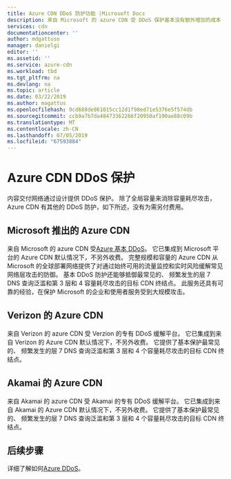 ```yaml
---
title: Azure CDN DDoS 防护功能 |Microsoft Docs
description: 来自 Microsoft 的 azure CDN 受 DDoS 保护基本没有额外增加的成本
services: cdn
documentationcenter: ''
author: mdgattuso
manager: danielgi
editor: ''
ms.assetid: ''
ms.service: azure-cdn
ms.workload: tbd
ms.tgt_pltfrm: na
ms.devlang: na
ms.topic: article
ms.date: 03/22/2019
ms.author: magattus
ms.openlocfilehash: 9cd688de861015cc12d1f98ed71e5376e5f574db
ms.sourcegitcommit: ccb9a7b7da48473362266f20950af190ae88c09b
ms.translationtype: MT
ms.contentlocale: zh-CN
ms.lasthandoff: 07/05/2019
ms.locfileid: "67593884"
---
```

# <a name="azure-cdn-ddos-protection"></a>Azure CDN DDoS 保护

内容交付网络通过设计提供 DDoS 保护。 除了全局容量来消除容量耗尽攻击，Azure CDN 有其他的 DDoS 防护，如下所述，没有为需另付费用。

## <a name="azure-cdn-from-microsoft"></a>Microsoft 推出的 Azure CDN

来自 Microsoft 的 azure CDN 受[Azure 基本 DDoS](https://docs.microsoft.com/azure/virtual-network/ddos-protection-overview)。 它已集成到 Microsoft 平台的 Azure CDN 默认情况下，不另外收费。 完整规模和容量的 Azure CDN 从 Microsoft 的全球部署网络提供了对通过始终可用的流量监控和实时风险缓解常见网络层攻击的防御。 基本 DDoS 防护还能够抵御最常见的、 频繁发生的层 7 DNS 查询泛滥和第 3 层和 4 容量耗尽攻击的目标 CDN 终结点。 此服务还具有可靠的经验，在保护 Microsoft 的企业和使用者服务受到大规模攻击。

## <a name="azure-cdn-from-verizon"></a>Verizon 的 Azure CDN

来自 Verizon 的 azure CDN 受 Verzion 的专有 DDoS 缓解平台。 它已集成到来自 Verizon 的 Azure CDN 默认情况下，不另外收费。 它提供了基本保护最常见的、 频繁发生的层 7 DNS 查询泛滥和第 3 层和 4 个容量耗尽攻击的目标 CDN 终结点。

## <a name="azure-cdn-from-akamai"></a>Akamai 的 Azure CDN

来自 Akamai 的 azure CDN 受 Akamai 的专有 DDoS 缓解平台。 它已集成到来自 Akamai 的 Azure CDN 默认情况下，不另外收费。 它提供了基本保护最常见的、 频繁发生的层 7 DNS 查询泛滥和第 3 层和 4 个容量耗尽攻击的目标 CDN 终结点。

## <a name="next-steps"></a>后续步骤

详细了解如何[Azure DDoS](https://docs.microsoft.com/azure/virtual-network/ddos-protection-overview)。 
